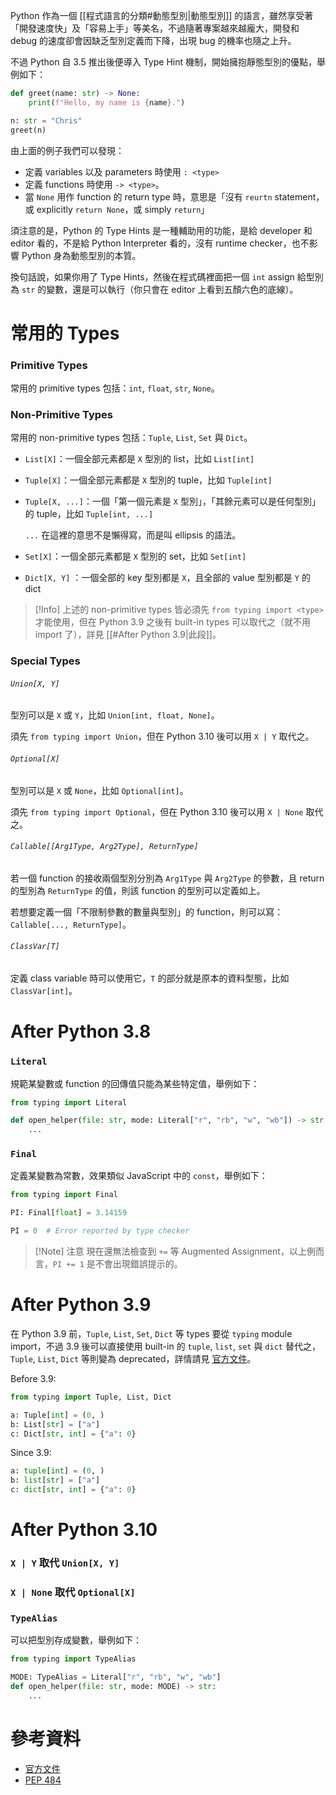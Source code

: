 Python 作為一個 [[程式語言的分類#動態型別|動態型別]] 的語言，雖然享受著「開發速度快」及「容易上手」等美名，不過隨著專案越來越龐大，開發和 debug 的速度卻會因缺乏型別定義而下降，出現 bug 的機率也隨之上升。

不過 Python 自 3.5 推出後便導入 Type Hint 機制，開始擁抱靜態型別的優點，舉例如下：

```Python
def greet(name: str) -> None:
    print(f"Hello, my name is {name}.")

n: str = "Chris"
greet(n)
```

由上面的例子我們可以發現：

- 定義 variables 以及 parameters 時使用 `: <type>`
- 定義 functions 時使用 `-> <type>`。
- 當 `None` 用作 function 的 return type 時，意思是「沒有 `reurtn` statement，或 explicitly `return None`，或 simply `return`」

須注意的是，Python 的 Type Hints 是一種輔助用的功能，是給 developer 和 editor 看的，不是給 Python Interpreter 看的，沒有 runtime checker，也不影響 Python 身為動態型別的本質。

換句話說，如果你用了 Type Hints，然後在程式碼裡面把一個 `int` assign 給型別為 `str` 的變數，還是可以執行（你只會在 editor 上看到五顏六色的底線）。

# 常用的 Types

### Primitive Types

常用的 primitive types 包括：`int`, `float`, `str`, `None`。

### Non-Primitive Types

常用的 non-primitive types 包括：`Tuple`, `List`, `Set` 與 `Dict`。

- `List[X]`：一個全部元素都是 `X` 型別的 list，比如 `List[int]`
- `Tuple[X]`：一個全部元素都是 `X` 型別的 tuple，比如 `Tuple[int]`
- `Tuple[X, ...]`：一個「第一個元素是 `X` 型別」，「其餘元素可以是任何型別」的 tuple，比如 `Tuple[int, ...]`

    `...` 在這裡的意思不是懶得寫，而是叫 ellipsis 的語法。

- `Set[X]`：一個全部元素都是 `X` 型別的 set，比如 `Set[int]`
- `Dict[X, Y]` ：一個全部的 key 型別都是 `X`，且全部的 value 型別都是 `Y` 的 dict

>[!Info]
>上述的 non-primitive types 皆必須先 `from typing import <type>` 才能使用，但在 Python 3.9 之後有 built-in types 可以取代之（就不用 import 了），詳見 [[#After Python 3.9|此段]]。

### Special Types

###### `Union[X, Y]`

型別可以是 `X` 或 `Y`，比如 `Union[int, float, None]`。

須先 `from typing import Union`，但在 Python 3.10 後可以用 `X | Y` 取代之。

###### `Optional[X]`

型別可以是 `X` 或 `None`，比如 `Optional[int]`。

須先 `from typing import Optional`，但在 Python 3.10 後可以用 `X | None` 取代之。

###### `Callable[[Arg1Type, Arg2Type], ReturnType]`

若一個 function 的接收兩個型別分別為 `Arg1Type` 與 `Arg2Type` 的參數，且 return 的型別為 `ReturnType` 的值，則該 function 的型別可以定義如上。

若想要定義一個「不限制參數的數量與型別」的 function，則可以寫：`Callable[..., ReturnType]`。

###### `ClassVar[T]`

定義 class variable 時可以使用它，`T` 的部分就是原本的資料型態，比如 `ClassVar[int]`。

# After Python 3.8

### `Literal`

規範某變數或 function 的回傳值只能為某些特定值，舉例如下：

```Python
from typing import Literal

def open_helper(file: str, mode: Literal["r", "rb", "w", "wb"]) -> str:
    ...
```

### `Final`

定義某變數為常數，效果類似 JavaScript 中的 `const`，舉例如下：

```Python
from typing import Final

PI: Final[float] = 3.14159

PI = 0  # Error reported by type checker
```

>[!Note] 注意
>現在還無法檢查到 `+=` 等 Augmented Assignment，以上例而言，`PI += 1` 是不會出現錯誤提示的。

# After Python 3.9

在 Python 3.9 前，`Tuple`, `List`, `Set`, `Dict` 等 types 要從 `typing` module import，不過 3.9 後可以直接使用 built-in 的 `tuple`, `list`, `set` 與 `dict` 替代之，`Tuple`, `List`, `Dict` 等則變為 deprecated，詳情請見 [官方文件](https://docs.python.org/3/library/typing.html#corresponding-to-built-in-types)。

Before 3.9:

```Python
from typing import Tuple, List, Dict

a: Tuple[int] = (0, )
b: List[str] = ["a"]
c: Dict[str, int] = {"a": 0}
```

Since 3.9:

```Python
a: tuple[int] = (0, )
b: list[str] = ["a"]
c: dict[str, int] = {"a": 0}
```

# After Python 3.10

### `X | Y` 取代 `Union[X, Y]`

### `X | None` 取代 `Optional[X]`

### `TypeAlias`

可以把型別存成變數，舉例如下：

```Python
from typing import TypeAlias

MODE: TypeAlias = Literal["r", "rb", "w", "wb"]
def open_helper(file: str, mode: MODE) -> str:
    ...
```

# 參考資料

- [官方文件](https://docs.python.org/3/library/typing.html)
- [PEP 484](https://peps.python.org/pep-0484/)
